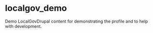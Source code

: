 # localgov_demo
Demo LocalGovDrupal content for demonstrating the profile and to help with development.
